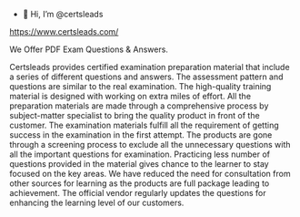 - 👋 Hi, I’m @certsleads

https://www.certsleads.com/

  We Offer PDF Exam Questions & Answers.

Certsleads provides certified examination preparation material that include a series of different questions and answers. The assessment pattern and questions are similar to the real examination. The high-quality training material is designed with working on extra miles of effort. All the preparation materials are made through a comprehensive process by subject-matter specialist to bring the quality product in front of the customer. The examination materials fulfill all the requirement of getting success in the examination in the first attempt. The products are gone through a screening process to exclude all the unnecessary questions with all the important questions for examination. Practicing less number of questions provided in the material gives chance to the learner to stay focused on the key areas. We have reduced the need for consultation from other sources for learning as the products are full package leading to achievement. The official vendor regularly updates the questions for enhancing the learning level of our customers.
